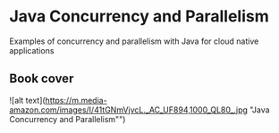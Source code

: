 # Java Concurrency and Parallelism
Examples of concurrency and parallelism with Java for cloud native applications

## Book cover
![alt text](https://m.media-amazon.com/images/I/41tGNmVjvcL._AC_UF894,1000_QL80_.jpg "Java Concurrency and Parallelism"")
